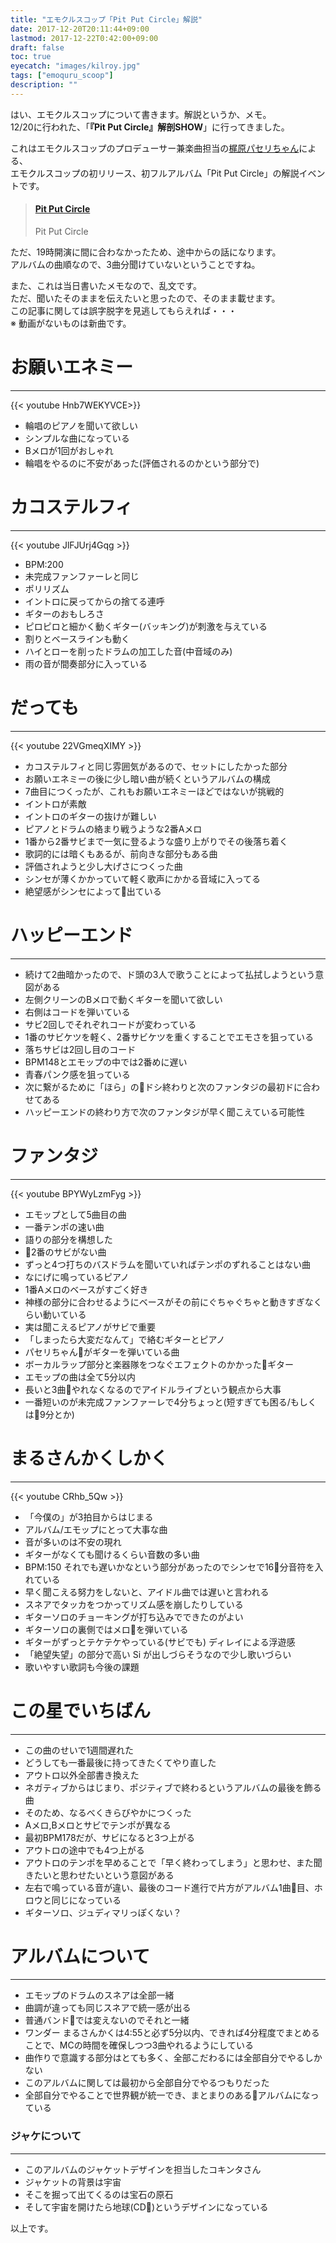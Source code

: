 ```yaml
---
title: "エモクルスコップ「Pit Put Circle」解説"
date: 2017-12-20T20:11:44+09:00
lastmod: 2017-12-22T0:42:00+09:00
draft: false
toc: true
eyecatch: "images/kilroy.jpg"
tags: ["emoquru_scoop"]
description: ""
---
```

はい、エモクルスコップについて書きます。解説というか、メモ。  
12/20に行われた、「**『Pit Put Circle』解剖SHOW**」に行ってきました。  
<!--more-->
これはエモクルスコップのプロデューサー兼楽曲担当の[梶原パセリちゃん](https://twitter.com/K_PaseliChan)による、  
エモクルスコップの初リリース、初フルアルバム「Pit Put Circle」の解説イベントです。
<blockquote class="embedly-card"><h4><a href="https://www.amazon.co.jp/dp/B077TRTBDB/">Pit Put Circle</a></h4><p>Pit Put Circle</p></blockquote>
<script async src="//cdn.embedly.com/widgets/platform.js" charset="UTF-8"></script>

ただ、19時開演に間に合わなかったため、途中からの話になります。  
アルバムの曲順なので、3曲分聞けていないということですね。

また、これは当日書いたメモなので、乱文です。  
ただ、聞いたそのままを伝えたいと思ったので、そのまま載せます。  
この記事に関しては誤字脱字を見逃してもらえれば・・・  
※ 動画がないものは新曲です。

# お願いエネミー
---
{{< youtube Hnb7WEKYVCE>}}
- 輪唱のピアノを聞いて欲しい  
- シンプルな曲になっている  
- Bメロが1回がおしゃれ  
- 輪唱をやるのに不安があった(評価されるのかという部分で)

# カコステルフィ
---
{{< youtube JlFJUrj4Gqg >}}
- BPM:200  
- 未完成ファンファーレと同じ  
- ポリリズム  
- イントロに戻ってからの捨てる連呼  
- ギターのおもしろさ  
- ピロピロと細かく動くギター(バッキング)が刺激を与えている  
- 割りとベースラインも動く  
- ハイとローを削ったドラムの加工した音(中音域のみ)  
- 雨の音が間奏部分に入っている

# だっても
---
{{< youtube 22VGmeqXIMY >}}
- カコステルフィと同じ雰囲気があるので、セットにしたかった部分  
- お願いエネミーの後に少し暗い曲が続くというアルバムの構成  
- 7曲目につくったが、これもお願いエネミーほどではないが挑戦的
- イントロが素敵
- イントロのギターの抜けが難しい
- ピアノとドラムの絡まり戦うような2番Aメロ
- 1番から2番サビまで一気に登るような盛り上がりでその後落ち着く
- 歌詞的には暗くもあるが、前向きな部分もある曲
- 評価されようと少し大げさにつくった曲
- シンセが薄くかかっていて軽く歌声にかかる音域に入ってる
- 絶望感がシンセによって出ている

# ハッピーエンド
---
- 続けて2曲暗かったので、ド頭の3人で歌うことによって払拭しようという意図がある  
- 左側クリーンのBメロで動くギターを聞いて欲しい
- 右側はコードを弾いている
- サビ2回しでそれぞれコードが変わっている
- 1番のサビケツを軽く、2番サビケツを重くすることでエモさを狙っている
- 落ちサビは2回し目のコード
- BPM148とエモップの中では2番めに遅い
- 青春パンク感を狙っている
- 次に繋がるために「ほら」のドシ終わりと次のファンタジの最初ドに合わせてある
- ハッピーエンドの終わり方で次のファンタジが早く聞こえている可能性

# ファンタジ
---
{{< youtube BPYWyLzmFyg >}}
- エモップとして5曲目の曲
- 一番テンポの速い曲
- 語りの部分を構想した
- 2番のサビがない曲
- ずっと4つ打ちのバスドラムを聞いていればテンポのずれることはない曲
- なにげに鳴っているピアノ
- 1番Aメロのベースがすごく好き
- 神様の部分に合わせるようにベースがその前にぐちゃぐちゃと動きすぎなくらい動いている
- 実は聞こえるピアノがサビで重要
- 「しまったら大変だなんて」で絡むギターとピアノ
- パセリちゃんがギターを弾いている曲
- ボーカルラップ部分と楽器隊をつなぐエフェクトのかかったギター
- エモップの曲は全て5分以内
- 長いと3曲やれなくなるのでアイドルライブという観点から大事
- 一番短いのが未完成ファンファーレで4分ちょっと(短すぎても困る/もしくは9分とか)

# まるさんかくしかく
---
{{< youtube CRhb_5Qw >}}
- 「今僕の」が3拍目からはじまる
- アルバム/エモップにとって大事な曲
- 音が多いのは不安の現れ
- ギターがなくても聞けるくらい音数の多い曲
- BPM:150 それでも遅いかなという部分があったのでシンセで16分音符を入れている
- 早く聞こえる努力をしないと、アイドル曲では遅いと言われる
- スネアでタッカをつかってリズム感を崩したりしている
- ギターソロのチョーキングが打ち込みでできたのがよい
- ギターソロの裏側ではメロを弾いている
- ギターがずっとテケテケやっている(サビでも) ディレイによる浮遊感
- 「絶望失望」の部分で高い Si が出しづらそうなので少し歌いづらい
- 歌いやすい歌詞も今後の課題

# この星でいちばん
---
- この曲のせいで1週間遅れた
- どうしても一番最後に持ってきたくてやり直した
- アウトロ以外全部書き換えた
- ネガティブからはじまり、ポジティブで終わるというアルバムの最後を飾る曲
- そのため、なるべくきらびやかにつくった
- Aメロ,Bメロとサビでテンポが異なる
- 最初BPM178だが、サビになると3つ上がる
- アウトロの途中でも4つ上がる
- アウトロのテンポを早めることで「早く終わってしまう」と思わせ、また聞きたいと思わせたいという意図がある
- 左右で鳴っている音が違い、最後のコード進行で片方がアルバム1曲目、ホロウと同じになっている
- ギターソロ、ジュディマリっぽくない？

# アルバムについて
---
- エモップのドラムのスネアは全部一緒
- 曲調が違っても同じスネアで統一感が出る
- 普通バンドでは変えないのでそれと一緒
- ワンダー まるさんかくは4:55と必ず5分以内、できれば4分程度でまとめることで、MCの時間を確保しつつ3曲やれるようにしている
- 曲作りで意識する部分はとても多く、全部こだわるには全部自分でやるしかない
- このアルバムに関しては最初から全部自分でやるつもりだった
- 全部自分でやることで世界観が統一でき、まとまりのあるアルバムになっている

### ジャケについて 
---
- このアルバムのジャケットデザインを担当したコキンタさん
- ジャケットの背景は宇宙
- そこを掘って出てくるのは宝石の原石
- そして宇宙を開けたら地球(CD)というデザインになっている

以上です。